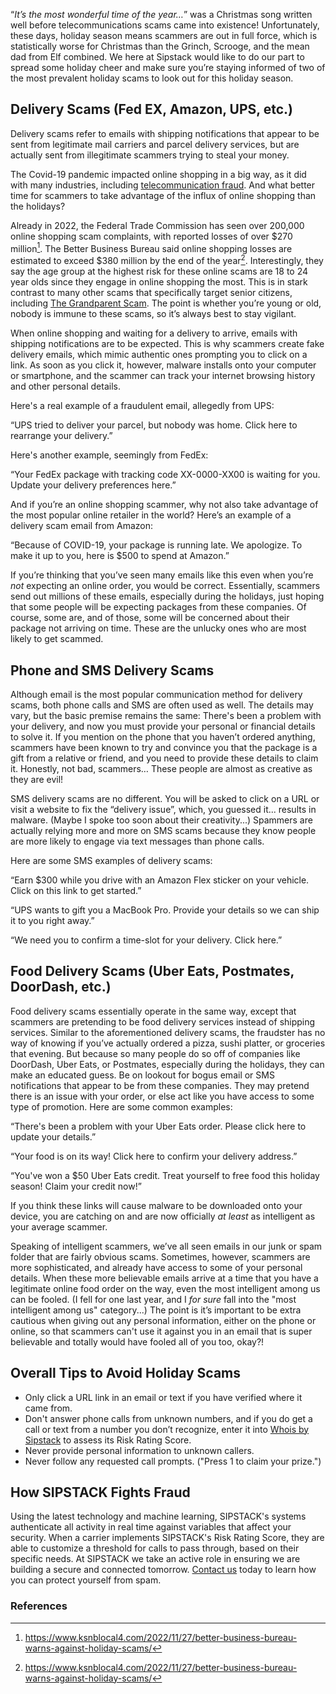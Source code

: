 
“*It’s the most wonderful time of the year…*”  was a Christmas song written well before telecommunications scams came into existence! Unfortunately, these days, holiday season means scammers are out in full force, which is statistically worse for Christmas than the Grinch, Scrooge, and the mean dad from Elf combined. We here at Sipstack would like to do our part to spread some holiday cheer and make sure you’re staying informed of two of the most prevalent holiday scams to look out for this holiday season. 

## Delivery Scams (Fed EX, Amazon, UPS, etc.)
Delivery scams refer to emails with shipping notifications that appear to be sent from legitimate mail carriers and parcel delivery services, but are actually sent from illegitimate scammers trying to steal your money. 

The Covid-19 pandemic impacted online shopping in a big way, as it did with many industries, including [telecommunication fraud](https://www.sipstack.com/resources/blog/How-covid-19-has-impacted-fraud). And what better time for scammers to take advantage of the influx of online shopping than the holidays?  

Already in 2022, the Federal Trade Commission has seen over 200,000 online shopping scam complaints, with reported losses of over $270 million[^1]. The Better Business Bureau said online shopping losses are estimated to exceed $380 million by the end of the year[^2]. Interestingly, they say the age group at the highest risk for these online scams are 18 to 24 year olds since they engage in online shopping the most. This is in stark contrast to many other scams that specifically target senior citizens, including [The Grandparent Scam](https://www.sipstack.com/resources/blog/the-growing-risk-of-the-grandparent-scam-in-canada). The point is whether you’re young or old, nobody is immune to these scams, so it’s always best to stay vigilant. 

When online shopping and waiting for a delivery to arrive, emails with shipping notifications are to be expected. This is why scammers create fake delivery emails, which mimic authentic ones prompting you to click on a link. As soon as you click it, however, malware installs onto your computer or smartphone, and the scammer can track your internet browsing history and other personal details.

Here's a real example of a fraudulent email, allegedly from UPS:

“UPS tried to deliver your parcel, but nobody was home. Click here to rearrange your delivery.”

Here's another example, seemingly from FedEx:

“Your FedEx package with tracking code XX-0000-XX00 is waiting for you. Update your delivery preferences here.”

And if you’re an online shopping scammer, why not also take advantage of the most popular online retailer in the world? Here’s an example of a delivery scam email from Amazon:

“Because of COVID-19, your package is running late. We apologize. To make it up to you, here is $500 to spend at Amazon.”

If you’re thinking that you’ve seen many emails like this even when you’re _not_ expecting an online order, you would be correct. Essentially, scammers send out millions of these emails, especially during the holidays, just hoping that some people will be expecting packages from these companies. Of course, some are, and of those, some will be concerned about their package not arriving on time. These are the unlucky ones who are most likely to get scammed. 

## Phone and SMS Delivery Scams
Although email is the most popular communication method for delivery scams, both phone calls and SMS are often used as well. The details may vary, but the basic premise remains the same: There's been a problem with your delivery, and now you must provide your personal or financial details to solve it. If you mention on the phone that you haven’t ordered anything, scammers have been known to try and convince you that the package is a gift from a relative or friend, and you need to provide these details to claim it. Honestly, not bad, scammers… These people are almost as creative as they are evil! 

SMS delivery scams are no different. You will be asked to click on a URL or visit a website to fix the “delivery issue”, which, you guessed it... results in malware. (Maybe I spoke too soon about their creativity...) Spammers are actually relying more and more on SMS scams because they know people are more likely to engage via text messages than phone calls. 

Here are some SMS examples of delivery scams:

“Earn $300 while you drive with an Amazon Flex sticker on your vehicle. Click on this link to get started.”

“UPS wants to gift you a MacBook Pro. Provide your details so we can ship it to you right away.”

“We need you to confirm a time-slot for your delivery. Click here.”

## Food Delivery Scams (Uber Eats, Postmates, DoorDash, etc.)
Food delivery scams essentially operate in the same way, except that scammers are pretending to be food delivery services instead of shipping services. Similar to the aforementioned delivery scams, the fraudster has no way of knowing if you’ve actually ordered a pizza, sushi platter, or groceries that evening. But because so many people do so off of companies like DoorDash, Uber Eats, or Postmates, especially during the holidays, they can make an educated guess. Be on lookout for bogus email or SMS notifications that appear to be from these companies. They may pretend there is an issue with your order, or else act like you have access to some type of promotion. Here are some common examples:

“There's been a problem with your Uber Eats order. Please click here to update your details.”

“Your food is on its way! Click here to confirm your delivery address.”

“You've won a $50 Uber Eats credit. Treat yourself to free food this holiday season! Claim your credit now!”

If you think these links will cause malware to be downloaded onto your device, you are catching on and are now officially _at least_ as intelligent as your average scammer.  

Speaking of intelligent scammers, we’ve all seen emails in our junk or spam folder that are fairly obvious scams. Sometimes, however, scammers are more sophisticated, and already have access to some of your personal details. When these more believable emails arrive at a time that you have a legitimate online food order on the way, even the most intelligent among us can be fooled. (I fell for one last year, and I _for sure_ fall into the "most intelligent among us" category...) The point is it’s important to be extra cautious when giving out any personal information, either on the phone or online, so that scammers can't use it against you in an email that is super believable and totally would have fooled all of you too, okay?!

## Overall Tips to Avoid Holiday Scams 
- Only click a URL link in an email or text if you have verified where it came from.
- Don't answer phone calls from unknown numbers, and if you do get a call or text from a number you don’t recognize, enter it into [Whois by Sipstack](https://whois.sipstack.com/) to assess its Risk Rating Score.
- Never provide personal information to unknown callers.
- Never follow any requested call prompts. ("Press 1 to claim your prize.") 

## How SIPSTACK Fights Fraud
Using the latest technology and machine learning, SIPSTACK's systems authenticate all activity in real time against variables that affect your security. When a carrier implements SIPSTACK's Risk Rating Score, they are able to customize a threshold for calls to pass through, based on their specific needs. At SIPSTACK we take an active role in ensuring we are building a secure and connected tomorrow. [Contact us](https://whois.sipstack.com/) today to learn how you can protect yourself from spam.

### References
[^1]: https://www.ksnblocal4.com/2022/11/27/better-business-bureau-warns-against-holiday-scams/
[^2]: https://www.ksnblocal4.com/2022/11/27/better-business-bureau-warns-against-holiday-scams/

